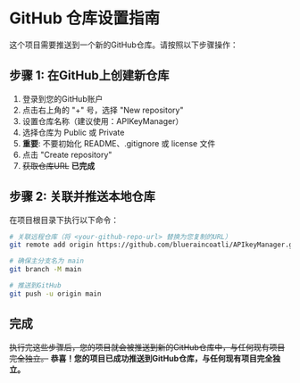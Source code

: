 # GitHub 仓库设置指南

这个项目需要推送到一个新的GitHub仓库。请按照以下步骤操作：

## 步骤 1: 在GitHub上创建新仓库

1. 登录到您的GitHub账户
2. 点击右上角的 "+" 号，选择 "New repository"
3. 设置仓库名称（建议使用：APIKeyManager）
4. 选择仓库为 Public 或 Private
5. **重要**: 不要初始化 README、.gitignore 或 license 文件
6. 点击 "Create repository"
7. ~~获取仓库URL~~ **已完成**

## 步骤 2: 关联并推送本地仓库

在项目根目录下执行以下命令：

```bash
# 关联远程仓库（将 <your-github-repo-url> 替换为您复制的URL）
git remote add origin https://github.com/blueraincoatli/APIkeyManager.git

# 确保主分支名为 main
git branch -M main

# 推送到GitHub
git push -u origin main
```

## 完成

~~执行完这些步骤后，您的项目就会被推送到新的GitHub仓库中，与任何现有项目完全独立。~~
**恭喜！您的项目已成功推送到GitHub仓库，与任何现有项目完全独立。**